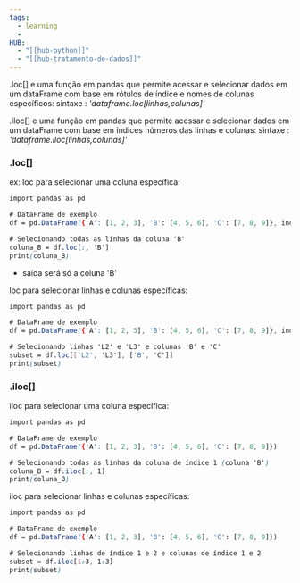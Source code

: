 ```yaml
---
tags:
  - learning
  - 
HUB:
  - "[[hub-python]]"
  - "[[hub-tratamento-de-dados]]"
---
```


.loc[] e uma função em pandas que permite acessar e selecionar dados em um dataFrame com base em rótulos de índice e nomes de colunas específicos: sintaxe : *'dataframe.loc[linhas,colunas]'*

.iloc[] e uma função em pandas que permite acessar e selecionar dados em um dataFrame com base em índices números das linhas e colunas: sintaxe : *'dataframe.iloc[linhas,colunas]'*

### .loc[] 
ex: loc para selecionar uma coluna específica:
```css
import pandas as pd

# DataFrame de exemplo
df = pd.DataFrame({'A': [1, 2, 3], 'B': [4, 5, 6], 'C': [7, 8, 9]}, index=['L1', 'L2', 'L3'])

# Selecionando todas as linhas da coluna 'B'
coluna_B = df.loc[:, 'B']
print(coluna_B)

```
- saída será só a coluna 'B'

loc para selecionar linhas e colunas específicas:
```css
import pandas as pd

# DataFrame de exemplo
df = pd.DataFrame({'A': [1, 2, 3], 'B': [4, 5, 6], 'C': [7, 8, 9]}, index=['L1', 'L2', 'L3'])

# Selecionando linhas 'L2' e 'L3' e colunas 'B' e 'C'
subset = df.loc[['L2', 'L3'], ['B', 'C']]
print(subset)

```

### .iloc[]

iloc para selecionar uma coluna específica:
```css
import pandas as pd

# DataFrame de exemplo
df = pd.DataFrame({'A': [1, 2, 3], 'B': [4, 5, 6], 'C': [7, 8, 9]})

# Selecionando todas as linhas da coluna de índice 1 (coluna 'B')
coluna_B = df.iloc[:, 1]
print(coluna_B)

```

iloc para selecionar linhas e colunas específicas:

```css
import pandas as pd

# DataFrame de exemplo
df = pd.DataFrame({'A': [1, 2, 3], 'B': [4, 5, 6], 'C': [7, 8, 9]})

# Selecionando linhas de índice 1 e 2 e colunas de índice 1 e 2
subset = df.iloc[1:3, 1:3]
print(subset)

```